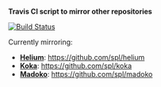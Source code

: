 **Travis CI script to mirror other repositories**

[![Build Status](https://travis-ci.org/spl/mirror-maker.svg?branch=master)](https://travis-ci.org/spl/mirror-maker)

Currently mirroring:

* [**Helium**](http://foswiki.cs.uu.nl/foswiki/Helium/WebHome): https://github.com/spl/helium
* [**Koka**](https://koka.codeplex.com/): https://github.com/spl/koka
* [**Madoko**](https://madoko.codeplex.com/): https://github.com/spl/madoko
